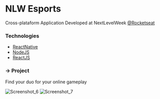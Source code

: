 <h1>NLW Esports</h1>

Cross-plataform Application Developed at NextLevelWeek [@Rocketseat](https://rocketseat.com.br/) 

<h3>Technologies</h3>

* [ReactNative](https://reactnative.dev/)
* [NodeJS](https://nodejs.org/en/)
* [ReactJS](https://reactjs.org/)

<h3>→ Project</h3>
Find your duo for your online gameplay 

![Screenshot_6](https://user-images.githubusercontent.com/65694145/189760390-f4b4c336-83ef-4787-9764-8eb701046403.png)
![Screenshot_7](https://user-images.githubusercontent.com/65694145/189760401-8dc64b3a-f409-4c13-a66b-5ceebb9e4d39.png)